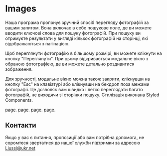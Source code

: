 # Images

Наша програма пропонує зручний спосіб перегляду фотографій за вашим запитом. Вона включає в себе пошукове поле, де ви можете вводити ключові слова для пошуку фотографій. При пошуку ви отримуєте результати у вигляді кількох фотографій на сторінці, які відображаються з пагінацією.

Щоб переглянути фотографію в більшому розмірі, ви можете клікнути на кнопку "Переглянути". При цьому відкривається модальне вікно з обраною фотографією, де ви можете детально роздивитися зображення.

Для зручності, модальне вікно можна також закрити, клікнувши на кнопку "Esc" на клавіатурі або клікнувши на бекдроп поза межами фотографії. Це дозволяє вам швидко і легко переглядати багато фотографій, не виходячи зі сторінки пошуку.
 Стилізація виконана Styled Components.

 [page](./public/img-1.png).
 [page](./public/img-2.png).
 [page](./public/img-3.png).
 [page](./public/img-4.png).
## Контакти

Якщо у вас є питання, пропозиції або вам потрібна допомога, не соромтеся звертатися до нашої служби підтримки за адресою Liussi@ukr.net